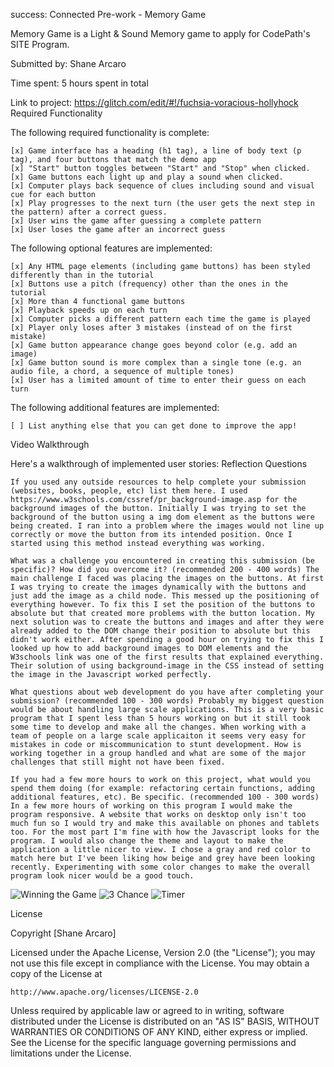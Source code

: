 success: Connected
Pre-work - Memory Game

Memory Game is a Light & Sound Memory game to apply for CodePath's SITE Program.

Submitted by: Shane Arcaro

Time spent: 5 hours spent in total

Link to project: https://glitch.com/edit/#!/fuchsia-voracious-hollyhock
Required Functionality

The following required functionality is complete:

    [x] Game interface has a heading (h1 tag), a line of body text (p tag), and four buttons that match the demo app
    [x] "Start" button toggles between "Start" and "Stop" when clicked.
    [x] Game buttons each light up and play a sound when clicked.
    [x] Computer plays back sequence of clues including sound and visual cue for each button
    [x] Play progresses to the next turn (the user gets the next step in the pattern) after a correct guess.
    [x] User wins the game after guessing a complete pattern
    [x] User loses the game after an incorrect guess

The following optional features are implemented:

    [x] Any HTML page elements (including game buttons) has been styled differently than in the tutorial
    [x] Buttons use a pitch (frequency) other than the ones in the tutorial
    [x] More than 4 functional game buttons
    [x] Playback speeds up on each turn
    [x] Computer picks a different pattern each time the game is played
    [x] Player only loses after 3 mistakes (instead of on the first mistake)
    [x] Game button appearance change goes beyond color (e.g. add an image)
    [x] Game button sound is more complex than a single tone (e.g. an audio file, a chord, a sequence of multiple tones)
    [x] User has a limited amount of time to enter their guess on each turn

The following additional features are implemented:

    [ ] List anything else that you can get done to improve the app!

Video Walkthrough

Here's a walkthrough of implemented user stories:
Reflection Questions

    If you used any outside resources to help complete your submission (websites, books, people, etc) list them here. I used https://www.w3schools.com/cssref/pr_background-image.asp for the background images of the button. Initially I was trying to set the background of the button using a img dom element as the buttons were being created. I ran into a problem where the images would not line up correctly or move the button from its intended position. Once I started using this method instead everything was working.

    What was a challenge you encountered in creating this submission (be specific)? How did you overcome it? (recommended 200 - 400 words) The main challenge I faced was placing the images on the buttons. At first I was trying to create the images dynamically with the buttons and just add the image as a child node. This messed up the positioning of everything however. To fix this I set the position of the buttons to absolute but that created more problems with the button location. My next solution was to create the buttons and images and after they were already added to the DOM change their position to absolute but this didn't work either. After spending a good hour on trying to fix this I looked up how to add background images to DOM elements and the W3schools link was one of the first results that explained everything. Their solution of using background-image in the CSS instead of setting the image in the Javascript worked perfectly.

    What questions about web development do you have after completing your submission? (recommended 100 - 300 words) Probably my biggest question would be about handling large scale applications. This is a very basic program that I spent less than 5 hours working on but it still took some time to develop and make all the changes. When working with a team of people on a large scale applicaiton it seems very easy for mistakes in code or miscommunication to stunt development. How is working together in a group handled and what are some of the major challenges that still might not have been fixed.

    If you had a few more hours to work on this project, what would you spend them doing (for example: refactoring certain functions, adding additional features, etc). Be specific. (recommended 100 - 300 words) In a few more hours of working on this program I would make the program responsive. A website that works on desktop only isn't too much fun so I would try and make this available on phones and tablets too. For the most part I'm fine with how the Javascript looks for the program. I would also change the theme and layout to make the application a little nicer to view. I chose a gray and red color to match here but I've been liking how beige and grey have been looking recently. Experimenting with some color changes to make the overall program look nicer would be a good touch.
    
![Winning the Game](https://cdn.glitch.com/830b03cd-7c1f-4ca7-a549-cb1bc621eede%2FPeek%202021-03-16%2020-17.gif?v=1615940695855)
![3 Chance](https://cdn.glitch.com/830b03cd-7c1f-4ca7-a549-cb1bc621eede%2FPeek%202021-03-16%2020-19.gif?v=1615940709164)
![Timer](https://cdn.glitch.com/830b03cd-7c1f-4ca7-a549-cb1bc621eede%2FPeek%202021-03-16%2020-20.gif?v=1615940714467) 

License

Copyright [Shane Arcaro]

Licensed under the Apache License, Version 2.0 (the "License");
you may not use this file except in compliance with the License.
You may obtain a copy of the License at

    http://www.apache.org/licenses/LICENSE-2.0

Unless required by applicable law or agreed to in writing, software
distributed under the License is distributed on an "AS IS" BASIS,
WITHOUT WARRANTIES OR CONDITIONS OF ANY KIND, either express or implied.
See the License for the specific language governing permissions and
limitations under the License.
